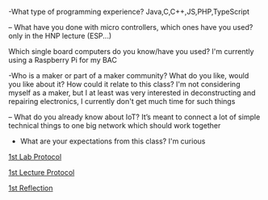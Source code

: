 -What type of programming experience?
Java,C,C++,JS,PHP,TypeScript

– What have you done with micro controllers, which ones have
you used?
only in the HNP lecture (ESP...)

Which single board computers do you know/have you used?
I'm currently using a Raspberry Pi for my BAC

-Who is a maker or part of a maker community? What do you like, would you like about it? How could it relate to this class?
I'm not considering myself as a maker, but I at least was very interested in 
deconstructing and repairing electronics, I currently don't get much time for such things

– What do you already know about IoT?
It’s meant to connect a lot of simple technical things to one big network which should work together

- What are your expectations from this class?
I'm curious

[1st Lab Protocol](E_01_Protocol.md)

[1st Lecture Protocol](V_01_Protocol.md)

[1st Reflection](E_01_Reflection.md)